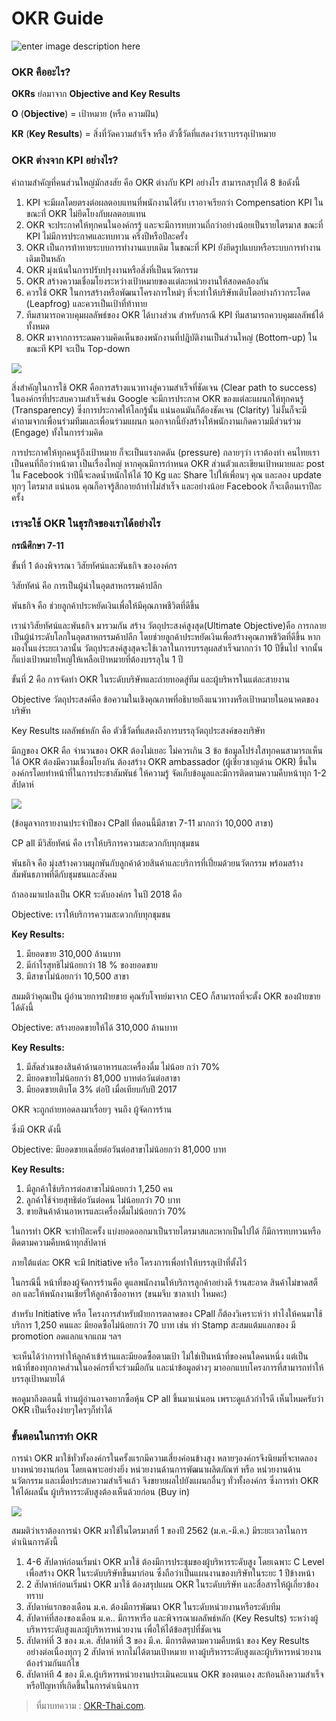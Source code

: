 
OKR Guide
==

![enter image description here](https://www.okr-thai.com/wp-content/uploads/2019/03/okr-guide.jpg)

### **OKR คืออะไร?**

**OKRs** ย่อมาจาก **Objective and Key Results**

**O** (**Objective**) = เป้าหมาย (หรือ ความฝัน)

**KR** (**Key Results**) = สิ่งที่วัดความสำเร็จ หรือ ตัวชี้วัดที่แสดงว่าเราบรรลุเป้าหมาย

### **OKR ต่างจาก KPI อย่างไร?**

คำถามสำคัญที่คนส่วนใหญ่มักสงสัย คือ OKR ต่างกับ KPI อย่างไร สามารถสรุปได้ 8 ข้อดังนี้

1.  KPI จะมีผลโดยตรงต่อผลตอบแทนที่พนักงานได้รับ เราอาจเรียกว่า Compensation KPI ในขณะที่ OKR ไม่ยึดโยงกับผลตอบแทน
2.  OKR จะประกาศให้ทุกคนในองค์กรรู้ และจะมีการทบทวนถี่กว่าอย่างน้อยเป็นรายไตรมาส ขณะที่ KPI ไม่มีการประกาศและทบทวน ครึ่งปีหรือปีละครั้ง
3.  OKR เป็นการท้าทายระบบการทำงานแบบเดิม ในขณะที่ KPI ยังยึดรูปแบบหรือระบบการทำงานเดิมเป็นหลัก
4.  OKR มุ่งเน้นในการปรับปรุงงานหรือสิ่งที่เป็นนวัตกรรม
5.  OKR สร้างความเชื่อมโยงระหว่างเป้าหมายของแต่ละหน่วยงานให้สอดคล้องกัน
6.  ควรใช้ OKR ในการสร้างหรือพัฒนาโครงการใหม่ๆ ที่จะทำให้บริษัทเติบโตอย่างก้าวกระโดด (Leapfrog) และควรเป็นเป้าที่ท้าทาย
7.  ทีมสามารถควบคุมผลลัพธ์ของ OKR ได้บางส่วน สำหรับกรณี KPI ทีมสามารถควบคุมผลลัพธ์ได้ทั้งหมด
8.  OKR มาจากการระดมความคิดเห็นของพนักงานที่ปฎิบัติงานเป็นส่วนใหญ่ (Bottom-up) ในขณะที KPI จะเป็น Top-down

![](https://www.okr-thai.com/wp-content/uploads/2019/02/Guide-1.jpg)

สิ่งสำคัญในการใช้ OKR คือการสร้างแนวทางสู่ความสำเร็จที่ชัดเจน (Clear path to success) ในองค์กรที่ประสบความสำเร็จเช่น Google จะมีการประกาศ OKR ของแต่ละแผนกให้ทุกคนรู้ (Transparency) ซึ่งการประกาศให้โลกรู้นั้น แน่นอนมันก็ต้องชัดเจน (Clarity) ไม่งั้นก็จะมีคำถามจากเพื่อนร่วมทีมและเพื่อนร่วมแผนก นอกจากนี้ยังสร้างให้พนักงานเกิดความมีส่วนร่วม (Engage) ทั้งในการร่วมคิด

การประกาศให้ทุกคนรู้ถึงเป้าหมาย ก็จะเป็นแรงกดดัน (pressure) กลายๆว่า เราต้องทำ คนไทยเราเป็นคนที่ถือว่าหน้าตา เป็นเรื่องใหญ่ หากคุณมีการกำหนด OKR ส่วนตัวและเขียนเป้าหมายและ post ใน Facebook ว่าปีนี้จะลดน้ำหนักให้ได้ 10 Kg และ Share ไปให้เพื่อนๆ คุณ และลอง update ทุกๆ ไตรมาส แน่นอน คุณก็อาจรู้สึกอายถ้าทำไม่สำเร็จ และอย่างน้อย Facebook ก็จะเตือนเราปีละครั้ง

### **เราจะใช้** **OKR ในธุรกิจของเราได้อย่างไร**

**กรณีศึกษา 7-11**

ขั้นที่ 1  ต้องพิจารณา วิสัยทัศน์และพันธกิจ ขององค์กร

วิสัยทัศน์ คือ การเป็นผู้นำในอุตสาหกรรมค้าปลีก

พันธกิจ คือ ช่วยลูกค้าประหยัดเงินเพื่อให้มีคุณภาพชีวิตที่ดีขึ้น

เรานำวิสัยทัศน์และพันธกิจ มารวมกัน สร้าง วัตถุประสงค์สูงสุด(Ultimate Objective)คือ การกลายเป็นผู้นำระดับโลกในอุตสาหกรรมค้าปลีก โดยช่วยลูกค้าประหยัดเงินเพื่อสร้างคุณภาพชีวิตที่ดีขึ้น หากมองในแง่ระยะเวลานั้น วัตถุประสงค์สูงสุดจะใช้เวลาในการบรรลุผลสำเร็จมากกว่า 10 ปีขึ้นไป จากนั้นก็แบ่งเป้าหมายใหญ่ให้เหลือเป้าหมายที่ต้องบรรลุใน 1 ปี

ขั้นที่ 2  คือ การจัดทำ OKR ในระดับบริษัทและถ่ายทอดสู่ทีม และผู้บริหารในแต่ละสายงาน

Objective วัตถุประสงค์คือ ข้อความในเชิงคุณภาพที่อธิบายถึงแนวทางหรือเป้าหมายในอนาคตของบริษัท

Key Results ผลลัพธ์หลัก คือ ตัวชี้วัดที่แสดงถึงการบรรลุวัตถุประสงค์ของบริษัท

มีกฏของ OKR คือ จำนวนของ OKR ต้องไม่เยอะ ไม่ควรเกิน 3 ข้อ ข้อมูลโปร่งใสทุกคนสามารถเห็นได้ OKR ต้องมีความเชื่อมโยงกัน ต้องสร้าง OKR ambassador (ผู้เชี่ยวชาญด้าน OKR) ขึ้นในองค์กรโดยทำหน้าที่ในการประชาสัมพันธ์ ให้ความรู้ จัดเก็บข้อมูลและมีการติดตามความคืบหน้าทุก 1-2 สัปดาห์

![](https://www.okr-thai.com/wp-content/uploads/2019/02/Guide-2.jpg)

(ข้อมูลจากรายงานประจำปีของ CPall ที่ตอนนี้มีสาขา 7-11 มากกว่า 10,000 สาขา)

CP all มีวิสัยทัศน์ คือ เราให้บริการความสะดวกกับทุกชุมชน

พันธกิจ คือ มุ่งสร้างความผูกพันกับลูกค้าด้วยสินค้าและบริการที่เปี่ยมด้วยนวัตกรรม พร้อมสร้างสัมพันธภาพที่ดีกับชุมชนและสังคม

ถ้าลองมาแปลงเป็น OKR ระดับองค์กร ในปี 2018 คือ

Objective: เราให้บริการความสะดวกกับทุกชุมชน

**Key Results:**

1.  มียอดขาย 310,000 ล้านบาท
2.  มีกำไรสุทธิไม่น้อยกว่า 18 % ของยอดขาย
3.  มีสาขาไม่น้อยกว่า 10,500 สาขา

สมมติว่าคุณเป็น ผู้อำนวยการฝ่ายขาย คุณรับโจทย์มาจาก CEO ก็สามารถที่จะตั้ง OKR ของฝ่ายขายได้ดังนี้

Objective: สร้างยอดขายให้ได้ 310,000 ล้านบาท

**Key Results:**

1.  มีสัดส่วนของสินค้าด้านอาหารและเครื่องดื่ม ไม่น้อย กว่า 70%
2.  มียอดขายไม่น้อยกว่า 81,000 บาทต่อวันต่อสาขา
3.  มียอดขายเติบโต 3% ต่อปี เมื่อเทียบกับปี 2017

OKR จะถูกถ่ายทอดลงมาเรื่อยๆ จนถึง ผู้จัดการร้าน

ซึ่งมี OKR ดังนี้

Objective: มียอดขายเฉลี่ยต่อวันต่อสาขาไม่น้อยกว่า 81,000 บาท

**Key Results:**

1.  มีลูกค้าใช้บริการต่อสาขาไม่น้อยกว่า 1,250 คน
2.  ลูกค้าใช้จ่ายสุทธิต่อวันต่อคน ไม่น้อยกว่า 70 บาท
3.  ขายสินค้าด้านอาหารและเครื่องดื่มไม่น้อยกว่า 70%

ในการทำ OKR จะทำปีละครั้ง แบ่งยอดออกมาเป็นรายไตรมาสและหากเป็นไปได้ ก็มีการทบทวนหรือติดตามความคืบหน้าทุกสัปดาห์

ภายใต้แต่ละ OKR จะมี Initiative หรือ โครงการเพื่อทำให้บรรลุเป้าที่ตั้งไว้

ในกรณีนี้ หน้าที่ของผู้จัดการร้านคือ ดูแลพนักงานให้บริการลูกค้าอย่างดี ร้านสะอาด สินค้าไม่ขาดสต็อก และให้พนักงานเชียร์ให้ลูกค้าซื้ออาหาร (ขนมจีบ ซาลาเปา ไหมคะ)

สำหรับ Initiative หรือ โครงการสำหรับฝ่ายการตลาดของ CPall ก็ต้องวิเคราะห์ว่า ทำไงให้คนมาใช้บริการ 1,250 คนและ มียอดซื้อไม่น้อยกว่า 70 บาท เช่น ทำ Stamp สะสมแต้มแลกของ มี promotion ลดแลกแจกแถม ฯลฯ

จะเห็นได้ว่าการทำให้ลูกค้าเข้าร้านและมียอดซื้อตามเป้า ไม่ใช่เป็นหน้าที่ของคนใดคนหนึ่ง แต่เป็นหน้าที่ของทุกภาคส่วนในองค์กรที่จะร่วมมือกัน และนำข้อมูลต่างๆ มาออกแบบโครงการที่สามารถทำให้บรรลุเป้าหมายได้

พอดูมาถึงตอนนี้ ท่านผู้อ่านอาจอยากซื้อหุ้น CP all ขึ้นมาแน่นอน เพราะดูแล้วกำไรดี เห็นไหมครับว่า OKR เป็นเรื่องง่ายๆใครๆก็ทำได้

### **ขั้นตอนในการทำ** **OKR**

การนำ OKR มาใช้ทั่วทั้งองค์กรในครั้งแรกมีความเสี่ยงค่อนข้างสูง หลายๆองค์กรจึงนิยมที่จะทดลองบางหน่วยงานก่อน โดยเฉพาะอย่างยิ่ง หน่วยงานด้านการพัฒนาผลิตภัณฑ์ หรือ หน่วยงานด้านนวัตกรรม และเมื่อประสบความสำเร็จแล้ว จึงขยายผลไปยังแผนกอื่นๆ ทั่วทั้งองค์กร ซึ่งการทำ OKR ให้ได้ผลนั้น ผู้บริหารระดับสูงต้องเห็นด้วยก่อน (Buy in)

![](https://www.okr-thai.com/wp-content/uploads/2019/02/guide-3.jpg)

สมมติว่าเราต้องการนำ OKR มาใช้ในไตรมาสที่ 1 ของปี 2562 (ม.ค.-มี.ค.) มีระยะเวลาในการดำเนินการดังนี้

1.  4-6 สัปดาห์ก่อนเริ่มนำ OKR มาใช้ ต้องมีการประชุมของผู้บริหารระดับสูง โดยเฉพาะ C Level เพื่อสร้าง OKR ในระดับบริษัทขึ้นมาก่อน ซึ่งถือว่าเป็นแผนงานของบริษัทในระยะ 1 ปีข้างหน้า
2.  2 สัปดาห์ก่อนเริ่มนำ OKR มาใช้ ต้องสรุปแผน OKR ในระดับบริษัท และสื่อสารให้ผู้เกี่ยวข้องทราบ
3.  สัปดาห์แรกของเดือน ม.ค. ต้องมีการพัฒนา OKR ในระดับหน่วยงานหรือระดับทีม
4.  สัปดาห์ที่สองของเดือน ม.ค.. มีการหารือ และพิจารณาผลลัพธ์หลัก (Key Results) ระหว่างผู้บริหารระดับสูงและผู้บริหารหน่วยงาน เพื่อให้ได้ข้อสรุปที่ชัดเจน
5.  สัปดาห์ที่ 3 ของ ม.ค. สัปดาห์ที่ 3 ของ มี.ค. มีการติดตามความคืบหน้า ของ Key Results อย่างต่อเนื่องทุกๆ 2 สัปดาห์ หากไม่ได้ตามเป้าหมาย ทางผู้บริหารระดับสูงและผู้บริหารหน่วยงานต้องร่วมกันแก้ไข
6.  สัปดาห์ที 4 ของ มี.ค.ผู้บริหารหน่วยงานประเมินคะแนน OKR ของตนเอง สะท้อนถึงความสำเร็จหรือปัญหาที่เกิดขึ้นในการดำเนินการ



> ที่มาบทความ : [OKR-Thai.com](https://www.okr-thai.com/okr-guide/).
<!--stackedit_data:
eyJoaXN0b3J5IjpbLTIxMTY1OTQ1NzddfQ==
-->